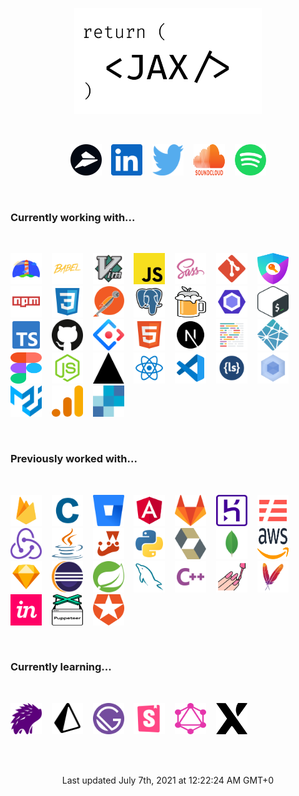 <p align=center><img src="./assets/jax.svg" alt="Jackson Blankenship" width=300 /></p><br><p align=center><a href="https://flylance.com/"><img src="./assets/flylance.svg" alt="flylance" width=50 height=50 /></a>&nbsp;&nbsp;&nbsp;&nbsp;<a href="https://www.linkedin.com/in/jacksonblankenship/"><img src="./assets/linkedin.svg" alt="linkedin" width=50 height=50 /></a>&nbsp;&nbsp;&nbsp;&nbsp;<a href="https://twitter.com/env_jackson"><img src="./assets/twitter.svg" alt="twitter" width=50 height=50 /></a>&nbsp;&nbsp;&nbsp;&nbsp;<a href="https://soundcloud.com/jacksonblankenship"><img src="./assets/soundcloud.svg" alt="soundcloud" width=50 height=50 /></a>&nbsp;&nbsp;&nbsp;&nbsp;<a href="https://open.spotify.com/user/1240355717?si=Vf0XhUsDRnGYHza5j5STIQ"><img src="./assets/spotify.svg" alt="spotify" width=50 height=50 /></a></p><br><h3>Currently working with...</h3><br><p style="display: flex; flex-wrap: wrap;"><a href="https://web.dev/"><img src="./assets/lighthouse.svg" alt="lighthouse" width=50 height=50 /></a>&nbsp;&nbsp;&nbsp;&nbsp;<a href="https://babeljs.io/"><img src="./assets/babel.svg" alt="babel" width=50 height=50 /></a>&nbsp;&nbsp;&nbsp;&nbsp;<a href="https://en.wikipedia.org/wiki/Vim_(text_editor)"><img src="./assets/vim.svg" alt="vim" width=50 height=50 /></a>&nbsp;&nbsp;&nbsp;&nbsp;<a href="https://www.javascript.com/"><img src="./assets/javascript.svg" alt="javascript" width=50 height=50 /></a>&nbsp;&nbsp;&nbsp;&nbsp;<a href="https://sass-lang.com/"><img src="./assets/sass.svg" alt="sass" width=50 height=50 /></a>&nbsp;&nbsp;&nbsp;&nbsp;<a href="https://git-scm.com/"><img src="./assets/git.svg" alt="git" width=50 height=50 /></a>&nbsp;&nbsp;&nbsp;&nbsp;<a href="https://next-auth.js.org/"><img src="./assets/next-auth.svg" alt="next-auth" width=50 height=50 /></a>&nbsp;&nbsp;&nbsp;&nbsp;<a href="https://www.npmjs.com/"><img src="./assets/npm.svg" alt="npm" width=50 height=50 /></a>&nbsp;&nbsp;&nbsp;&nbsp;<a href="https://en.wikipedia.org/wiki/CSS"><img src="./assets/css3.svg" alt="css3" width=50 height=50 /></a>&nbsp;&nbsp;&nbsp;&nbsp;<a href="https://www.postman.com/"><img src="./assets/postman.svg" alt="postman" width=50 height=50 /></a>&nbsp;&nbsp;&nbsp;&nbsp;<a href="https://www.postgresql.org/"><img src="./assets/postgresql.svg" alt="postgresql" width=50 height=50 /></a>&nbsp;&nbsp;&nbsp;&nbsp;<a href="https://brew.sh/"><img src="./assets/homebrew.svg" alt="homebrew" width=50 height=50 /></a>&nbsp;&nbsp;&nbsp;&nbsp;<a href="https://eslint.org/"><img src="./assets/eslint.svg" alt="eslint" width=50 height=50 /></a>&nbsp;&nbsp;&nbsp;&nbsp;<a href="https://en.wikipedia.org/wiki/Bash_(Unix_shell)"><img src="./assets/bash.svg" alt="bash" width=50 height=50 /></a>&nbsp;&nbsp;&nbsp;&nbsp;<a href="https://www.typescriptlang.org/"><img src="./assets/typescript.svg" alt="typescript" width=50 height=50 /></a>&nbsp;&nbsp;&nbsp;&nbsp;<a href="https://github.com/"><img src="./assets/github.svg" alt="github" width=50 height=50 /></a>&nbsp;&nbsp;&nbsp;&nbsp;<a href="https://ant.design/"><img src="./assets/ant.svg" alt="ant" width=50 height=50 /></a>&nbsp;&nbsp;&nbsp;&nbsp;<a href="https://en.wikipedia.org/wiki/HTML5"><img src="./assets/html5.svg" alt="html5" width=50 height=50 /></a>&nbsp;&nbsp;&nbsp;&nbsp;<a href="https://nextjs.org/"><img src="./assets/next.svg" alt="next" width=50 height=50 /></a>&nbsp;&nbsp;&nbsp;&nbsp;<a href="https://prettier.io/"><img src="./assets/prettier.svg" alt="prettier" width=50 height=50 /></a>&nbsp;&nbsp;&nbsp;&nbsp;<a href="https://www.netlify.com/"><img src="./assets/netlify.svg" alt="netlify" width=50 height=50 /></a>&nbsp;&nbsp;&nbsp;&nbsp;<a href="https://www.figma.com/"><img src="./assets/figma.svg" alt="figma" width=50 height=50 /></a>&nbsp;&nbsp;&nbsp;&nbsp;<a href="https://nodejs.org/en/"><img src="./assets/node.svg" alt="node" width=50 height=50 /></a>&nbsp;&nbsp;&nbsp;&nbsp;<a href="https://vercel.com/"><img src="./assets/vercel.svg" alt="vercel" width=50 height=50 /></a>&nbsp;&nbsp;&nbsp;&nbsp;<a href="https://reactjs.org/"><img src="./assets/reactts.svg" alt="reactts" width=50 height=50 /></a>&nbsp;&nbsp;&nbsp;&nbsp;<a href="https://code.visualstudio.com/"><img src="./assets/vscode.svg" alt="vscode" width=50 height=50 /></a>&nbsp;&nbsp;&nbsp;&nbsp;<a href="http://lesscss.org/"><img src="./assets/less.svg" alt="less" width=50 height=50 /></a>&nbsp;&nbsp;&nbsp;&nbsp;<a href="https://webpack.js.org/"><img src="./assets/webpack.svg" alt="webpack" width=50 height=50 /></a>&nbsp;&nbsp;&nbsp;&nbsp;<a href="https://material-ui.com/"><img src="./assets/material-ui.svg" alt="material-ui" width=50 height=50 /></a>&nbsp;&nbsp;&nbsp;&nbsp;<a href="https://analytics.google.com/"><img src="./assets/analytics.svg" alt="analytics" width=50 height=50 /></a>&nbsp;&nbsp;&nbsp;&nbsp;<a href="https://sendgrid.com/"><img src="./assets/sendgrid.svg" alt="sendgrid" width=50 height=50 /></a></p><br><h3>Previously worked with...</h3><br><p style="display: flex; flex-wrap: wrap;"><a href="https://firebase.google.com/"><img src="./assets/firebase.svg" alt="firebase" width=50 height=50 /></a>&nbsp;&nbsp;&nbsp;&nbsp;<a href="https://en.wikipedia.org/wiki/C_(programming_language)"><img src="./assets/c.svg" alt="c" width=50 height=50 /></a>&nbsp;&nbsp;&nbsp;&nbsp;<a href="https://bitbucket.org/product/"><img src="./assets/bitbucket.svg" alt="bitbucket" width=50 height=50 /></a>&nbsp;&nbsp;&nbsp;&nbsp;<a href="https://angular.io/"><img src="./assets/angular.svg" alt="angular" width=50 height=50 /></a>&nbsp;&nbsp;&nbsp;&nbsp;<a href="https://about.gitlab.com/"><img src="./assets/gitlab.svg" alt="gitlab" width=50 height=50 /></a>&nbsp;&nbsp;&nbsp;&nbsp;<a href="https://www.heroku.com/"><img src="./assets/heroku.svg" alt="heroku" width=50 height=50 /></a>&nbsp;&nbsp;&nbsp;&nbsp;<a href="https://www.serverless.com/"><img src="./assets/serverless.svg" alt="serverless" width=50 height=50 /></a>&nbsp;&nbsp;&nbsp;&nbsp;<a href="https://redux.js.org/"><img src="./assets/redux.svg" alt="redux" width=50 height=50 /></a>&nbsp;&nbsp;&nbsp;&nbsp;<a href="https://en.wikipedia.org/wiki/Java_(programming_language)"><img src="./assets/java.svg" alt="java" width=50 height=50 /></a>&nbsp;&nbsp;&nbsp;&nbsp;<a href="https://jestjs.io/"><img src="./assets/jest.svg" alt="jest" width=50 height=50 /></a>&nbsp;&nbsp;&nbsp;&nbsp;<a href="https://www.python.org/"><img src="./assets/python.svg" alt="python" width=50 height=50 /></a>&nbsp;&nbsp;&nbsp;&nbsp;<a href="https://hibernate.org/"><img src="./assets/hibernate.svg" alt="hibernate" width=50 height=50 /></a>&nbsp;&nbsp;&nbsp;&nbsp;<a href="https://www.mongodb.com/"><img src="./assets/mongo.svg" alt="mongo" width=50 height=50 /></a>&nbsp;&nbsp;&nbsp;&nbsp;<a href="https://aws.amazon.com/"><img src="./assets/aws.svg" alt="aws" width=50 height=50 /></a>&nbsp;&nbsp;&nbsp;&nbsp;<a href="https://www.sketch.com/"><img src="./assets/sketch.svg" alt="sketch" width=50 height=50 /></a>&nbsp;&nbsp;&nbsp;&nbsp;<a href="https://www.eclipse.org/downloads/"><img src="./assets/eclipse.svg" alt="eclipse" width=50 height=50 /></a>&nbsp;&nbsp;&nbsp;&nbsp;<a href="https://spring.io/"><img src="./assets/spring.svg" alt="spring" width=50 height=50 /></a>&nbsp;&nbsp;&nbsp;&nbsp;<a href="https://www.mysql.com/"><img src="./assets/mysql.svg" alt="mysql" width=50 height=50 /></a>&nbsp;&nbsp;&nbsp;&nbsp;<a href="https://en.wikipedia.org/wiki/C%2B%2B"><img src="./assets/cpp.svg" alt="cpp" width=50 height=50 /></a>&nbsp;&nbsp;&nbsp;&nbsp;<a href="https://styled-components.com/"><img src="./assets/styled.svg" alt="styled" width=50 height=50 /></a>&nbsp;&nbsp;&nbsp;&nbsp;<a href="https://maven.apache.org/"><img src="./assets/maven.svg" alt="maven" width=50 height=50 /></a>&nbsp;&nbsp;&nbsp;&nbsp;<a href="https://www.invisionapp.com/"><img src="./assets/invision.svg" alt="invision" width=50 height=50 /></a>&nbsp;&nbsp;&nbsp;&nbsp;<a href="https://pptr.dev/"><img src="./assets/puppeteer.svg" alt="puppeteer" width=50 height=50 /></a>&nbsp;&nbsp;&nbsp;&nbsp;<a href="https://auth0.com/"><img src="./assets/auth0.svg" alt="auth0" width=50 height=50 /></a></p><br><h3>Currently learning...</h3><br><p style="display: flex; flex-wrap: wrap;"><a href="https://percy.io/"><img src="./assets/percy.svg" alt="percy" width=50 height=50 /></a>&nbsp;&nbsp;&nbsp;&nbsp;<a href="https://www.prisma.io/"><img src="./assets/prisma.svg" alt="prisma" width=50 height=50 /></a>&nbsp;&nbsp;&nbsp;&nbsp;<a href="https://www.gatsbyjs.com/"><img src="./assets/gatsby.svg" alt="gatsby" width=50 height=50 /></a>&nbsp;&nbsp;&nbsp;&nbsp;<a href="https://storybook.js.org/"><img src="./assets/storybook.svg" alt="storybook" width=50 height=50 /></a>&nbsp;&nbsp;&nbsp;&nbsp;<a href="https://graphql.org/"><img src="./assets/graphql.svg" alt="graphql" width=50 height=50 /></a>&nbsp;&nbsp;&nbsp;&nbsp;<a href="https://xstate.js.org/docs/"><img src="./assets/xstate.svg" alt="xstate" width=50 height=50 /></a></p><br><br><p align=center>Last updated July 7th, 2021 at 12:22:24 AM GMT+0</p>